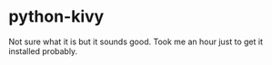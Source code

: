 # python-kivy
Not sure what it is but it sounds good. Took me an hour just to get it installed probably.